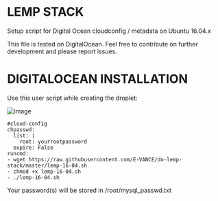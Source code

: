 # LEMP STACK
Setup script for Digital Ocean cloudconfig / metadata on Ubuntu 16.04.x

This file is tested on DigitalOcean. Feel free to contribute on further development and please report issues.

# DIGITALOCEAN INSTALLATION
Use this user script while creating the droplet:

![image](https://cloud.githubusercontent.com/assets/6233650/16084574/04d43c8a-3322-11e6-81f1-a46e31f5728e.png) 

```
#cloud-config
chpasswd:
  list: |
    root: yourrootpassword
  expire: False
runcmd:
- wget https://raw.githubusercontent.com/E-VANCE/do-lemp-stack/master/lemp-16-04.sh
- chmod +x lemp-16-04.sh
- ./lemp-16-04.sh
```

Your password(s) will be stored in /root/mysql_passwd.txt

